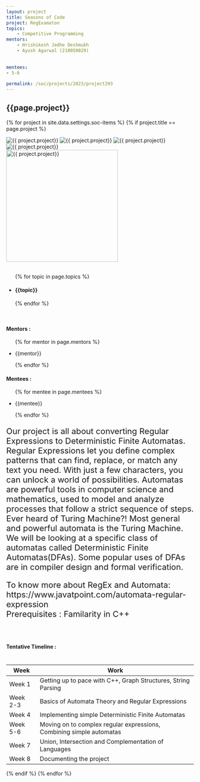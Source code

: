 ```yaml
---
layout: project
title: Seasons of Code
project: RegExamaton
topics:
    - Competitive Programming
mentors:
    - Hrishikesh Jedhe Deshmukh
    - Ayush Agarwal (210050029)
  
    
mentees:
- 5-6  
    
permalink: /soc/projects/2023/project293
---
```


<h2 class="display1 m-3 p-3 text-center project-title">{{page.project}}</h2>

{% for project in site.data.settings.soc-items %}
{% if project.title == page.project %}

<div class ="img-soc d-block"> 
    <img src="{{ site.baseurl }}/{{ project.image }}" alt="{{ project.project}}" class="image-1">
    <img src="{{ site.baseurl }}/{{ project.image }}" alt="{{ project.project}}" class="image-2">
    <img src="{{ site.baseurl }}/{{ project.image }}" alt="{{ project.project}}" class="image-3">
    <img src="{{ site.baseurl }}/{{ project.image }}" alt="{{ project.project}}" class="image-4">
</div>
<div class = "mobile-img-soc">
  <img src="{{ site.baseurl }}/{{ project.image }}"  width = "300" height="300" alt="{{ project.project}}" class="border rounded">
  </div>
<div >
    <br>
    <ul>
        {% for topic in page.topics %}
        <li><h4 class="text-primary text-center topics">{{topic}}</h4></li>
        {% endfor %}
    </ul>
    <br>
    <h4 class="display3  ">Mentors :</h4> 
    <ul>
        {% for mentor in page.mentors %}
        <li><p class="lead">{{mentor}}</p></li>
        {% endfor %}
    </ul>
    <h4 class="display3  ">Mentees :</h4> 
    <ul>
        {% for mentee in page.mentees %}
        <li><p class="lead">{{mentee}}</p></li>
        {% endfor %}
    </ul>
</div>
<div>
    <p class="display3 project-desc" style = "font-size:22px;" >
        Our project is all about converting Regular Expressions to Deterministic Finite Automatas. Regular Expressions let you define complex patterns that can find, replace, or match any text you need. With just a few characters, you can unlock a world of possibilities. Automatas are powerful tools in computer science and mathematics, used to model and analyze processes that follow a strict sequence of steps. Ever heard of Turing Machine?! Most general and powerful automata is the Turing Machine. We will be looking at a specific class of automatas called Deterministic Finite Automatas(DFAs). Some popular uses of DFAs are in compiler design and formal verification. 

<p class="display3" style = "font-size:22px;" >
To know more about RegEx and Automata: https://www.javatpoint.com/automata-regular-expression<br>
Prerequisites : Familarity in C++ 
<br>
<br>
<div class = "d-flex flex-wrap">
<div>
    <h4 class="display3" style="margin:40px 0px 40px 0px;">Tentative Timeline :</h4>
    <table class="table table-striped w-100">
    <thead>
        <tr>
        <th>Week</th>
        <th>Work</th>
        </tr>
    </thead>
    <tbody>
    <tr>
      <td  >Week 1</td>
      <td>Getting up to pace with C++, Graph Structures, String Parsing</td>
    </tr>
    <tr>
      <td>Week 2-3</td>
      <td>Basics of Automata Theory and Regular Expressions</td>
    </tr>
    <tr>
      <td>Week 4</td>
      <td>Implementing simple Deterministic Finite Automatas</td>
    </tr>
    <tr>
      <td>Week 5-6</td>
      <td>Moving on to complex regular expressions, Combining simple automatas</td>
    </tr>
    <tr>
      <td>Week 7</td>
      <td>Union, Intersection and Complementation of Languages</td>
    </tr>
    <tr>
      <td>Week 8</td>
      <td>Documenting the project </td>
    </tr>
    </tbody>
    </table>
</div>
</div>
{% endif %}
{% endfor %}
